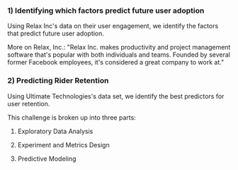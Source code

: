 
### 1) Identifying which factors predict future user adoption

Using Relax Inc's data on their user engagement, we identify the factors that predict future user adoption.

More on Relax, Inc.: "Relax Inc. makes productivity and project management software that's popular with both individuals and teams. Founded by several former Facebook employees, it's considered a great company to work at."

### 2) Predicting Rider Retention 

Using Ultimate Technologies's data set, we identify the best predictors for user retention.

This challenge is broken up into three parts:

1) Exploratory Data Analysis

2) Experiment and Metrics Design

3) Predictive Modeling

